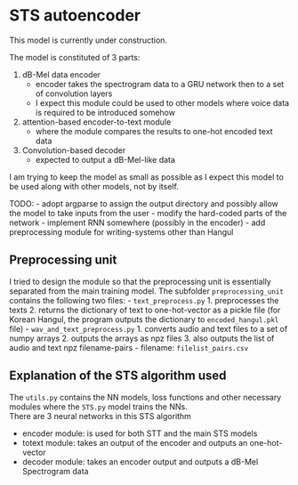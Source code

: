# STS autoencoder

This model is currently under construction.

The model is constituted of 3 parts:
1. dB-Mel data encoder
	- encoder takes the spectrogram data to a GRU network then to a set of convolution layers
	- I expect this module could be used to other models where voice data is required to be introduced somehow
2. attention-based encoder-to-text module
	- where the module compares the results to one-hot encoded text data
3. Convolution-based decoder
	- expected to output a dB-Mel-like data

I am trying to keep the model as small as possible as I expect this model to be used along with other models, not by itself.

TODO:
	- adopt argparse to assign the output directory and possibly allow the model to take inputs from the user
	- modify the hard-coded parts of the network
	- implement RNN somewhere (possibly in the encoder)
	- add preprocessing module for writing-systems other than Hangul

## Preprocessing unit
I tried to design the module so that the preprocessing unit is essentially separated from the main training model. The subfolder `preprocessing_unit` contains the following two files:
	- `text_preprocess.py`
		1. preprocesses the texts
		2. returns the dictionary of text to one-hot-vector as a pickle file (for Korean Hangul, the program outputs the dictionary to `encoded_hangul.pkl` file)
	- `wav_and_text_preprocess.py`
		1. converts audio and text files to a set of numpy arrays
		2. outputs the arrays as npz files
		3. also outputs the list of audio and text npz filename-pairs
			- filename: `filelist_pairs.csv`

## Explanation of the STS algorithm used
The `utils.py` contains the NN models, loss functions and other necessary modules where the `STS.py` model trains the NNs. \
There are 3 neural networks in this STS algorithm
- encoder module: is used for both STT and the main STS models
- totext module: takes an output of the encoder and outputs an one-hot-vector
- decoder module: takes an encoder output and outputs a dB-Mel Spectrogram data  
